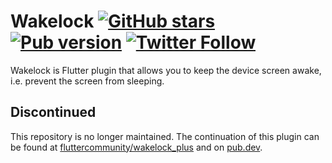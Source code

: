 # Wakelock [![GitHub stars](https://img.shields.io/github/stars/creativecreatorormaybenot/wakelock.svg)](https://github.com/creativecreatorormaybenot/wakelock) [![Pub version](https://img.shields.io/pub/v/wakelock.svg)](https://pub.dev/packages/wakelock) [![Twitter Follow](https://img.shields.io/twitter/follow/creativemaybeno?label=Follow&style=social)](https://twitter.com/creativemaybeno)

Wakelock is Flutter plugin that allows you to keep the device screen awake, i.e. prevent the screen from sleeping.

## Discontinued

This repository is no longer maintained. The continuation of this plugin can be found at [fluttercommunity/wakelock_plus](https://github.com/fluttercommunity/wakelock_plus/tree/main/wakelock_plus) and on [pub.dev](https://pub.dev/packages/wakelock_plus).
